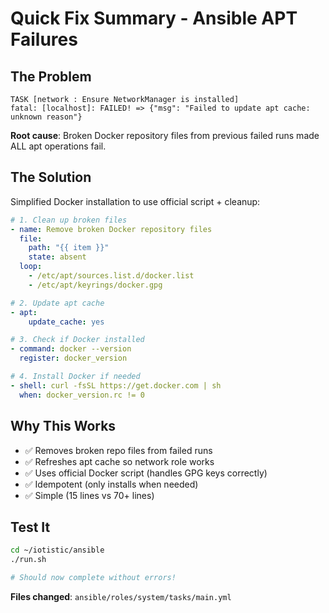 # Quick Fix Summary - Ansible APT Failures

## The Problem
```
TASK [network : Ensure NetworkManager is installed]
fatal: [localhost]: FAILED! => {"msg": "Failed to update apt cache: unknown reason"}
```

**Root cause**: Broken Docker repository files from previous failed runs made ALL apt operations fail.

## The Solution

Simplified Docker installation to use official script + cleanup:

```yaml
# 1. Clean up broken files
- name: Remove broken Docker repository files
  file:
    path: "{{ item }}"
    state: absent
  loop:
    - /etc/apt/sources.list.d/docker.list
    - /etc/apt/keyrings/docker.gpg

# 2. Update apt cache
- apt:
    update_cache: yes

# 3. Check if Docker installed  
- command: docker --version
  register: docker_version

# 4. Install Docker if needed
- shell: curl -fsSL https://get.docker.com | sh
  when: docker_version.rc != 0
```

## Why This Works

- ✅ Removes broken repo files from failed runs
- ✅ Refreshes apt cache so network role works
- ✅ Uses official Docker script (handles GPG keys correctly)
- ✅ Idempotent (only installs when needed)
- ✅ Simple (15 lines vs 70+ lines)

## Test It

```bash
cd ~/iotistic/ansible
./run.sh

# Should now complete without errors!
```

**Files changed**: `ansible/roles/system/tasks/main.yml`
